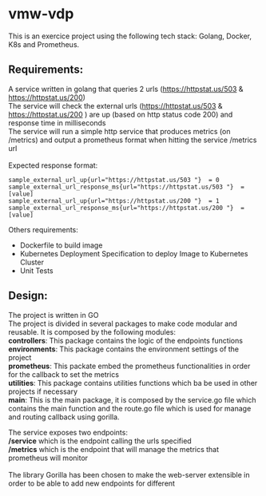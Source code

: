# vmw-vdp
This is an exercice project using the following tech stack: Golang, Docker, K8s and Prometheus. </br>

## Requirements:
A service written in golang that queries 2 urls (https://httpstat.us/503 & https://httpstat.us/200) </br>
The service will check the external urls (https://httpstat.us/503 & https://httpstat.us/200 ) are up (based on http status code 200) and response time in milliseconds </br>
The service will run a simple http service that produces  metrics (on /metrics) and output a prometheus format when hitting the service /metrics url </br></br>
Expected response format:

```
sample_external_url_up{url="https://httpstat.us/503 "}  = 0
sample_external_url_response_ms{url="https://httpstat.us/503 "}  = [value]
sample_external_url_up{url="https://httpstat.us/200 "}  = 1
sample_external_url_response_ms{url="https://httpstat.us/200 "}  = [value]
```
Others requirements:
* Dockerfile to build image
* Kubernetes Deployment Specification to deploy Image to Kubernetes Cluster
* Unit Tests

## Design:
The project is written in GO </br>
The project is divided in several packages to make code modular and reusable. It is composed by the following modules: </br>
**controllers**: This package contains the logic of the endpoints functions</br>
**environments**: This package contains the environment settings of the project</br>
**prometheus**: This packate embed the prometheus functionalities in order for the callback to set the metrics </br>
**utilities**: This package contains utilities functions which ba be used in other projects if necessary</br>
**main**: This is the main package, it is composed by the service.go file which contains the main function and the route.go file which is used for manage and routing callback using gorilla. </br>

The service exposes two endpoints:  </br>
**/service** which is the endpoint calling the urls specified  </br>
**/metrics** which is the endpoint that will manage the metrics that prometheus will monitor </br> </br>
The library Gorilla has been chosen to make the web-server extensible in order to be able to add new endpoints for different

